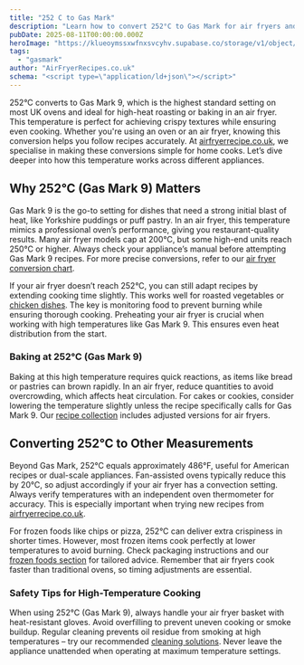 ```yaml
---
title: "252 C to Gas Mark"
description: "Learn how to convert 252°C to Gas Mark for air fryers and ovens. Includes baking tips and temperature guides for perfect results every time."
pubDate: 2025-08-11T00:00:00.000Z
heroImage: "https://klueoymssxwfnxsvcyhv.supabase.co/storage/v1/object/public/md/252-c-to-gas-mark-44261c2a.png"
tags:
  - "gasmark"
author: "AirFryerRecipes.co.uk"
schema: "<script type=\"application/ld+json\"></script>"
---
```


<p>252°C converts to Gas Mark 9, which is the highest standard setting on most UK ovens and ideal for high-heat roasting or baking in an air fryer. This temperature is perfect for achieving crispy textures while ensuring even cooking. Whether you're using an oven or an air fryer, knowing this conversion helps you follow recipes accurately. At <a href=https://www.airfryerrecipe.co.uk>airfryerrecipe.co.uk</a>, we specialise in making these conversions simple for home cooks. Let’s dive deeper into how this temperature works across different appliances.</p>

<h2>Why 252°C (Gas Mark 9) Matters</h2>
<p>Gas Mark 9 is the go-to setting for dishes that need a strong initial blast of heat, like Yorkshire puddings or puff pastry. In an air fryer, this temperature mimics a professional oven’s performance, giving you restaurant-quality results. Many air fryer models cap at 200°C, but some high-end units reach 250°C or higher. Always check your appliance’s manual before attempting Gas Mark 9 recipes. For more precise conversions, refer to our <a href=https://www.airfryerrecipe.co.uk/air-fryer-conversion-chart>air fryer conversion chart</a>.</p>

<p>If your air fryer doesn’t reach 252°C, you can still adapt recipes by extending cooking time slightly. This works well for roasted vegetables or <a href=https://www.airfryerrecipe.co.uk/recipe-category/chicken>chicken dishes</a>. The key is monitoring food to prevent burning while ensuring thorough cooking. Preheating your air fryer is crucial when working with high temperatures like Gas Mark 9. This ensures even heat distribution from the start.</p>

<h3>Baking at 252°C (Gas Mark 9)</h3>
<p>Baking at this high temperature requires quick reactions, as items like bread or pastries can brown rapidly. In an air fryer, reduce quantities to avoid overcrowding, which affects heat circulation. For cakes or cookies, consider lowering the temperature slightly unless the recipe specifically calls for Gas Mark 9. Our <a href=https://www.airfryerrecipe.co.uk/recipes>recipe collection</a> includes adjusted versions for air fryers.</p>

<h2>Converting 252°C to Other Measurements</h2>
<p>Beyond Gas Mark, 252°C equals approximately 486°F, useful for American recipes or dual-scale appliances. Fan-assisted ovens typically reduce this by 20°C, so adjust accordingly if your air fryer has a convection setting. Always verify temperatures with an independent oven thermometer for accuracy. This is especially important when trying new recipes from <a href=https://www.airfryerrecipe.co.uk>airfryerrecipe.co.uk</a>.</p>

<p>For frozen foods like chips or pizza, 252°C can deliver extra crispiness in shorter times. However, most frozen items cook perfectly at lower temperatures to avoid burning. Check packaging instructions and our <a href=https://www.airfryerrecipe.co.uk/recipe-category/frozen-foods>frozen foods section</a> for tailored advice. Remember that air fryers cook faster than traditional ovens, so timing adjustments are essential.</p>

<h3>Safety Tips for High-Temperature Cooking</h3>
<p>When using 252°C (Gas Mark 9), always handle your air fryer basket with heat-resistant gloves. Avoid overfilling to prevent uneven cooking or smoke buildup. Regular cleaning prevents oil residue from smoking at high temperatures – try our recommended <a href=https://www.airfryerrecipe.co.uk/air-fryer-cleaner>cleaning solutions</a>. Never leave the appliance unattended when operating at maximum temperature settings.</p>